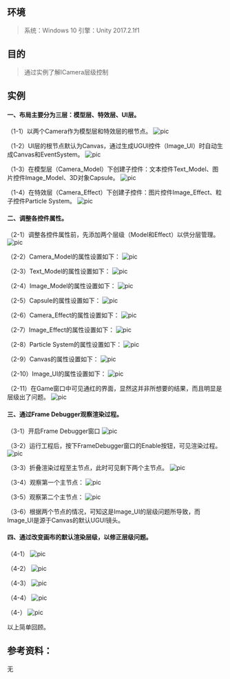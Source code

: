 ## 环境

> 系统：Windows 10
> 引擎：Unity 2017.2.1f1

## 目的
> 通过实例了解lCamera层级控制

## 实例
#### 一、布局主要分为三层：模型层、特效层、UI层。

（1-1）以两个Camera作为模型层和特效层的根节点。
 ![pic](./pic/101.png)

（1-2）UI层的根节点默认为Canvas，通过生成UGUI控件（Image_UI）时自动生成Canvas和EventSystem。
 ![pic](./pic/102.png)

（1-3）在模型层（Camera_Model）下创建子控件：文本控件Text_Model、图片控件Image_Model、3D对象Capsule。
 ![pic](./pic/103.png)

（1-4）在特效层（Camera_Effect）下创建子控件：图片控件Image_Effect、粒子控件Particle System。
 ![pic](./pic/104.png)



#### 二、调整各控件属性。

（2-1）调整各控件属性前，先添加两个层级（Model和Effect）以供分层管理。
 ![pic](./pic/201.png)

（2-2）Camera_Model的属性设置如下：
 ![pic](./pic/202.png)

（2-3）Text_Model的属性设置如下：
 ![pic](./pic/203.png)

（2-4）Image_Model的属性设置如下：
 ![pic](./pic/204.png)

（2-5）Capsule的属性设置如下：
 ![pic](./pic/205.png)

（2-6）Camera_Effect的属性设置如下：
 ![pic](./pic/206.png)

（2-7）Image_Effect的属性设置如下：
 ![pic](./pic/207.png)

（2-8）Particle System的属性设置如下：
 ![pic](./pic/208.png)

（2-9）Canvas的属性设置如下：
 ![pic](./pic/209.png)

（2-10）Image_UI的属性设置如下：
 ![pic](./pic/210.png)

（2-11）在Game窗口中可见通红的界面，显然这并非所想要的结果，而且明显是层级出了问题。
 ![pic](./pic/211.png)



#### 三、通过Frame Debugger观察渲染过程。

（3-1）开启Frame Debugger窗口
 ![pic](./pic/301.png)

（3-2）运行工程后，按下FrameDebugger窗口的Enable按钮，可见渲染过程。
 ![pic](./pic/302.png)

（3-3）折叠渲染过程至主节点，此时可见剩下两个主节点。
 ![pic](./pic/303.png)

（3-4）观察第一个主节点：
 ![pic](./pic/304.png)

（3-5）观察第二个主节点：
 ![pic](./pic/305.png)

（3-6）根据两个节点的情况，可知这是Image_UI的层级问题所导致，而Image_UI是源于Canvas的默认UGUI镜头。



#### 四、通过改变画布的默认渲染层级，以修正层级问题。

（4-1）
 ![pic](./pic/401.png)

（4-2）
 ![pic](./pic/402.png)

（4-3）
 ![pic](./pic/403.png)

（4-4）
 ![pic](./pic/404.png)

（4-）
 ![pic](./pic/40.png)


以上简单回顾。

## 参考资料：

无